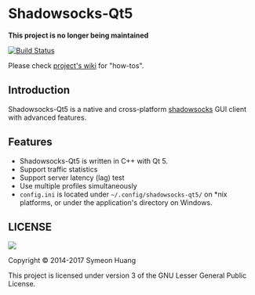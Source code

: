 Shadowsocks-Qt5
===============

**This project is no longer being maintained**

[![Build Status](https://travis-ci.org/shadowsocks/shadowsocks-qt5.svg?branch=master)](https://travis-ci.org/shadowsocks/shadowsocks-qt5)

Please check [project's wiki](https://github.com/shadowsocks/shadowsocks-qt5/wiki) for "how-tos".

Introduction
------------

Shadowsocks-Qt5 is a native and cross-platform [shadowsocks](http://shadowsocks.org) GUI client with advanced features.

Features
--------

- Shadowsocks-Qt5 is written in C++ with Qt 5.
- Support traffic statistics
- Support server latency (lag) test
- Use multiple profiles simultaneously
- `config.ini` is located under `~/.config/shadowsocks-qt5/` on \*nix platforms, or under the application's directory on Windows.

LICENSE
-------

![](http://www.gnu.org/graphics/lgplv3-147x51.png)

Copyright © 2014-2017 Symeon Huang

This project is licensed under version 3 of the GNU Lesser General Public License.
